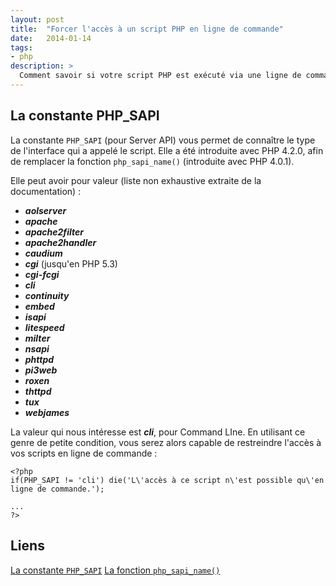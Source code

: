 ```yaml
---
layout: post
title:  "Forcer l'accès à un script PHP en ligne de commande"
date:   2014-01-14
tags:
- php
description: >
  Comment savoir si votre script PHP est exécuté via une ligne de commande, ou via le protocole HTTP ?
---
```


## La constante PHP_SAPI

La constante `PHP_SAPI` (pour Server API) vous permet de connaître le type de l'interface qui a appelé le script. Elle a été introduite avec PHP 4.2.0, afin de remplacer la fonction `php_sapi_name()` (introduite avec PHP 4.0.1).

Elle peut avoir pour valeur (liste non exhaustive extraite de la documentation) :

 - ***aolserver***
 - ***apache***
 - ***apache2filter***
 - ***apache2handler***
 - ***caudium***
 - ***cgi*** (jusqu'en PHP 5.3)
 - ***cgi-fcgi***
 - ***cli***
 - ***continuity***
 - ***embed***
 - ***isapi***
 - ***litespeed***
 - ***milter***
 - ***nsapi***
 - ***phttpd***
 - ***pi3web***
 - ***roxen***
 - ***thttpd***
 - ***tux***
 - ***webjames***

La valeur qui nous intéresse est ***cli***, pour Command LIne. En utilisant ce genre de petite condition, vous serez alors capable de restreindre l'accès à vos scripts en ligne de commande :

	<?php
	if(PHP_SAPI != 'cli') die('L\'accès à ce script n\'est possible qu\'en ligne de commande.');

	...
	?>

## Liens
[La constante `PHP_SAPI`](https://php.net/manual/fr/reserved.constants.php#constant.php-sapi)
[La fonction `php_sapi_name()`](https://www.php.net/manual/fr/function.php-sapi-name.php)
